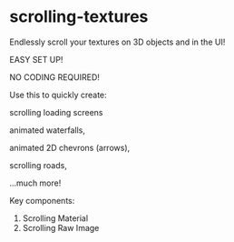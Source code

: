 # scrolling-textures

Endlessly scroll your textures on 3D objects and in the UI! 


EASY SET UP!

NO CODING REQUIRED!


Use this to quickly create:

scrolling loading screens

animated waterfalls,

animated 2D chevrons (arrows),

scrolling roads,

...much more!

Key components:
1. Scrolling Material
2. Scrolling Raw Image